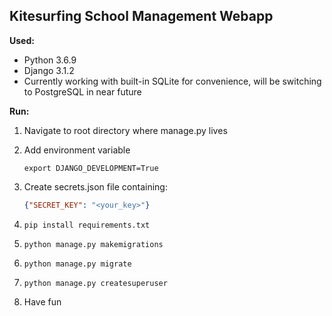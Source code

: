## Kitesurfing School Management Webapp


**Used:**
* Python 3.6.9
* Django 3.1.2
* Currently working with built-in SQLite for convenience, will be switching to PostgreSQL in near future

**Run:**

1. Navigate to root directory where manage.py lives
2. Add environment variable

    ``` export DJANGO_DEVELOPMENT=True ```
    
3. Create secrets.json file containing:

    ```json
    {"SECRET_KEY": "<your_key>"}
    ```
    
4. ``` pip install requirements.txt ```
5. ``` python manage.py makemigrations ```
6. ``` python manage.py migrate ```
7. ``` python manage.py createsuperuser ```
8. Have fun

